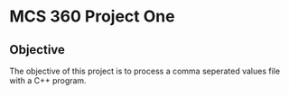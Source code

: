 # MCS 360 Project One

## Objective
The objective of this project is to process a comma seperated values file with a C++ program. 
